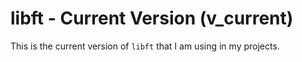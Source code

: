 # libft - Current Version (v_current)

This is the current version of `libft` that I am using in my projects.
